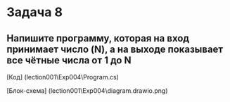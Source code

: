 # Задача 8

## Напишите программу, которая на вход принимает число (N), а на выходе показывает все чётные числа от 1 до N


[Код] (lection001\Exp004\Program.cs)

[Блок-схема] (lection001\Exp004\diagram.drawio.png)